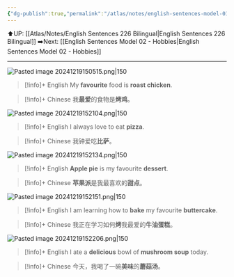 ```yaml
---
{"dg-publish":true,"permalink":"/atlas/notes/english-sentences-model-01-my-favourite-food/","noteIcon":""}
---
```


⬆️UP: [[Atlas/Notes/English Sentences 226 Bilingual\|English Sentences 226 Bilingual]]
➡️Next: [[English Sentences Model 02 - Hobbies\|English Sentences Model 02 - Hobbies]]

---

![Pasted image 20241219150515.png|150](/img/user/Atlas/Utilities/Images/Pasted%20image%2020241219150515.png) 

> [!info]+ English 
> My **favourite** food is **roast chicken**.

> [!info]+ Chinese
> 我**最爱**的食物是**烤鸡**。

![Pasted image 20241219152104.png|150](/img/user/Atlas/Utilities/Images/Pasted%20image%2020241219152104.png)

> [!info]+ English 
> I always love to eat **pizza**.

> [!info]+ Chinese
> 我钟爱吃**比萨**。

![Pasted image 20241219152134.png|150](/img/user/Atlas/Utilities/Images/Pasted%20image%2020241219152134.png)

> [!info]+ English 
> **Apple pie** is my favourite **dessert**.

> [!info]+ Chinese
> **苹果派**是我最喜欢的**甜点**。

![Pasted image 20241219152151.png|150](/img/user/Atlas/Utilities/Images/Pasted%20image%2020241219152151.png)

> [!info]+ English 
> I am learning how to **bake** my favourite **buttercake**.

> [!info]+ Chinese 
> 我正在学习如何**烤**我最爱的**牛油蛋糕**。

![Pasted image 20241219152206.png|150](/img/user/Atlas/Utilities/Images/Pasted%20image%2020241219152206.png)

> [!info]+ English 
> I ate a **delicious** bowl of **mushroom soup** today.

> [!info]+ Chinese
> 今天，我喝了一碗**美味**的**蘑菇汤**。
